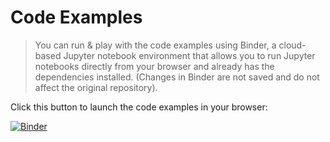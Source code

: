 # Code Examples

> You can run & play with the code examples using Binder, a cloud-based Jupyter notebook environment that allows you to run Jupyter notebooks directly from your browser and already has the dependencies installed. (Changes in Binder are not saved and do not affect the original repository).

Click this button to launch the code examples in your browser:

[![Binder](https://mybinder.org/badge_logo.svg)](https://mybinder.org/v2/gh/IBM/python-and-analytics/master?filepath=notebooks%2Fcode_examples%2FREADME.md)
